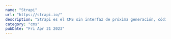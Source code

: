```yaml
---
name: "Strapi"
url: "https://strapi.io/"
description: "Strapi es el CMS sin interfaz de próxima generación, código abierto, javascript, que permite crear, administrar y exponer experiencias ricas en contenido en cualquier dispositivo digital."
category: "cms"
pubDate: "Fri Apr 21 2023"
---
```

